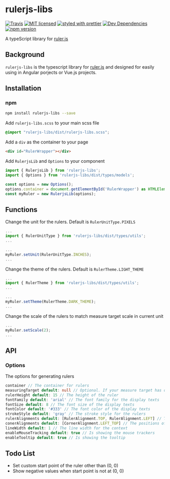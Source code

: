 # rulerjs-libs

[![Travis](https://img.shields.io/travis/linnobita/rulerjs-libs.svg)](https://travis-ci.org/linnobita/rulerjs-libs) [![MIT licensed](https://img.shields.io/badge/license-MIT-blue.svg)](./LICENSE) [![styled with prettier](https://img.shields.io/badge/styled_with-prettier-ff69b4.svg)](https://github.com/prettier/prettier) [![Dev Dependencies](https://david-dm.org/linnobita/rulerjs-libs/dev-status.svg)](https://david-dm.org/linnobita/rulerjs-libs?type=dev) [![npm version](https://img.shields.io/npm/v/rulerjs-libs.svg)](https://www.npmjs.com/package/rulerjs-libs)

A typeScript library for [ruler.js](https://github.com/MrFrankel/ruler)

## Background

`rulerjs-libs` is the typescript library for [ruler.js](https://github.com/MrFrankel/ruler) and designed for easily using in Angular porjects or Vue.js projects.

## Installation

### npm

```bash
npm install rulerjs-libs --save
```

Add `rulerjs-libs.scss` to your main scss file

```scss
@import "rulerjs-libs/dist/rulerjs-libs.scss";
```

Add a `div` as the container to your page

```html
<div id="RulerWrapper"></div>
```

Add `RulerjsLib` and `Options` to your component

```typescript
import { RulerjsLib } from 'rulerjs-libs';
import { Options } from 'rulerjs-libs/dist/types/models';

const options = new Options();
options.container = document.getElementById('RulerWrapper') as HTMLElement;
const myRuler = new RulerjsLib(options);
```

## Functions

Change the unit for the rulers. Default is `RulerUnitType.PIXELS`

```typescript
...
import { RulerUnitType } from 'rulerjs-libs/dist/types/utils';
...

...
myRuler.setUnit(RulerUnitType.INCHES);
...
```

Change the theme of the rulers. Default is `RulerTheme.LIGHT_THEME`

```typescript
...
import { RulerTheme } from 'rulerjs-libs/dist/types/utils';
...

...
myRuler.setTheme(RulerTheme.DARK_THEME);
...
```

Change the scale of the rulers to match measure target scale in current unit

```typescript
...
myRuler.setScale(2);
...
```

## API

### Options

The options for generating rulers

```typescript
container // The container for rulers
measuringTarget default: null // Optional. If your measure target has different size from the container
rulerHeight default: 15 // The height of the ruler
fontFamily default: 'arial' // The font family for the display texts
fontSize default: 8 // The font size of the display texts
fontColor default: '#333' // The font color of the display texts
strokeStyle default: 'gray' // The stroke style for the rulers
rulerAlignments default: [RulerAlignment.TOP, RulerAlignment.LEFT] // The positions of rulers
conerAlignments default: [CornerAlignment.LEFT_TOP] // The positions of corners
lineWidth default: 1 // The line width for the context
enableMouseTracking default: true // Is showing the mouse trackers
enableTooltip default: true // Is showing the tooltip
```

## Todo List

+ Set custom start point of the ruler other than (0, 0)
+ Show negative values when start point is not at (0, 0)
